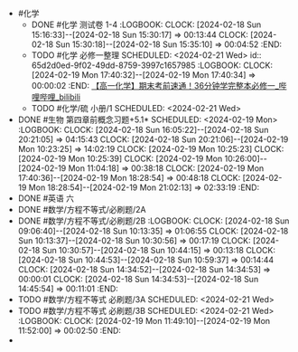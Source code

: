- #化学
	- DONE #化学 测试卷 1-4
	  :LOGBOOK:
	  CLOCK: [2024-02-18 Sun 15:16:33]--[2024-02-18 Sun 15:30:17] =>  00:13:44
	  CLOCK: [2024-02-18 Sun 15:30:18]--[2024-02-18 Sun 15:35:10] =>  00:04:52
	  :END:
	- TODO #化学 必修一整理
	  SCHEDULED: <2024-02-21 Wed>
	  id:: 65d2d0ed-9f02-49dd-8759-3997c1657985
	  :LOGBOOK:
	  CLOCK: [2024-02-19 Mon 17:40:32]--[2024-02-19 Mon 17:40:34] =>  00:00:02
	  :END:
	    [【高一化学】期末考前速通！36分钟学完整本必修一_哔哩哔哩_bilibili](https://www.bilibili.com/video/BV1oe411v7we/)
	- TODO #化学/硫 小册/1
	  SCHEDULED: <2024-02-21 Wed>
- DONE #生物  第四章前概念习题+5.1*
  SCHEDULED: <2024-02-19 Mon>
  :LOGBOOK:
  CLOCK: [2024-02-18 Sun 16:05:22]--[2024-02-18 Sun 20:21:05] =>  04:15:43
  CLOCK: [2024-02-18 Sun 20:21:06]--[2024-02-19 Mon 10:23:25] =>  14:02:19
  CLOCK: [2024-02-19 Mon 10:25:23]
  CLOCK: [2024-02-19 Mon 10:25:39]
  CLOCK: [2024-02-19 Mon 10:26:00]--[2024-02-19 Mon 11:04:18] =>  00:38:18
  CLOCK: [2024-02-19 Mon 17:40:36]--[2024-02-19 Mon 18:28:54] =>  00:48:18
  CLOCK: [2024-02-19 Mon 18:28:54]--[2024-02-19 Mon 21:02:13] =>  02:33:19
  :END:
- DONE #英语 六
- DONE #数学/方程不等式/必刷题/2A
- DONE #数学/方程不等式/必刷题/2B
  :LOGBOOK:
  CLOCK: [2024-02-18 Sun 09:06:40]--[2024-02-18 Sun 10:13:35] =>  01:06:55
  CLOCK: [2024-02-18 Sun 10:13:37]--[2024-02-18 Sun 10:30:56] =>  00:17:19
  CLOCK: [2024-02-18 Sun 10:30:57]--[2024-02-18 Sun 10:44:15] =>  00:13:18
  CLOCK: [2024-02-18 Sun 10:44:53]--[2024-02-18 Sun 10:59:37] =>  00:14:44
  CLOCK: [2024-02-18 Sun 14:34:52]--[2024-02-18 Sun 14:34:53] =>  00:00:01
  CLOCK: [2024-02-18 Sun 14:34:53]--[2024-02-18 Sun 14:45:54] =>  00:11:01
  :END:
- TODO #数学/方程不等式 必刷题/3A
  SCHEDULED: <2024-02-21 Wed>
- TODO #数学/方程不等式 必刷题/3B
  SCHEDULED: <2024-02-21 Wed>
  :LOGBOOK:
  CLOCK: [2024-02-19 Mon 11:49:10]--[2024-02-19 Mon 11:52:00] =>  00:02:50
  :END:
-